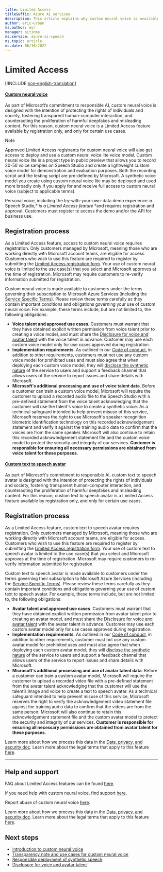 ```yaml
---
title: Limited Access
titleSuffix: Azure AI services
description: This article explains why custom neural voice is available as Limited Access feature and how to request access.
author: eric-urban
ms.author: eur
manager: nitinme
ms.service: azure-ai-speech
ms.topic: article
ms.date: 06/16/2022
---
```


# Limited Access

[!INCLUDE [non-english-translation](../includes/non-english-translation.md)]

#### [Custom neural voice](#tab/cnv)

As part of Microsoft’s commitment to responsible AI, custom neural voice is designed with the intention of protecting the rights of individuals and society, fostering transparent human-computer interaction, and counteracting the proliferation of harmful deepfakes and misleading content. For this reason, custom neural voice is a Limited Access feature available by registration only, and only for certain use cases.

> [!NOTE]
> Approved Limited Access registrants for custom neural voice will also get access to deploy and use a custom neural voice lite voice model. Custom neural voice lite is a project type in public preview that allows you to record 20-50 voice samples on Speech Studio and create a lightweight custom voice model for demonstration and evaluation purposes. Both the recording script and the testing script are pre-defined by Microsoft. A synthetic voice model you create using custom neural voice lite may be deployed and used more broadly only if you apply for and receive full access to custom neural voice (subject to applicable terms).
>
> Personal voice, including the try-with-your-own-data demo experience in Speech Studio,* *is a Limited Access feature* *and requires registration and approval. Customers must register to access the demo and/or the API for business use.   

## Registration process 

As a Limited Access feature, access to custom neural voice requires registration. Only customers managed by Microsoft, meaning those who are working directly with Microsoft account teams, are eligible for access. Customers who wish to use this feature are required to register by submitting the [Limited Access registration form](https://aka.ms/customneural). Your use of custom neural voice is limited to the use case(s) that you select and Microsoft approves at the time of registration. Microsoft may require customers to re-verify information submitted for registration. 

Custom neural voice is made available to customers under the terms governing their subscription to Microsoft Azure Services (including the [Service Specific Terms](https://go.microsoft.com/fwlink/?linkid=2018760)). Please review these terms carefully as they contain important conditions and obligations governing your use of custom neural voice. For example, these terms include, but are not limited to, the following obligations:
- **Voice talent and approved use cases**. Customers must warrant that they have obtained explicit written permission from voice talent prior to creating a voice model, and must share the [Disclosure for voice and avatar talent](/azure/ai-foundry/responsible-ai/speech-service/disclosure-voice-talent?context=/azure/ai-services/speech-service/context/context) with the voice talent in advance. Customer may use each custom voice model only for use cases approved during registration. 
- **Implementation requirements**. As outlined in our [Code of conduct](/legal/ai-code-of-conduct?context=/azure/ai-services/speech-service/context/context), in addition to other requirements, customers must not use any custom voice model for prohibited uses and must also agree that when deploying each custom voice model, they will [disclose the synthetic nature](/azure/ai-foundry/responsible-ai/speech-service/custom-neural-voice/concepts-disclosure-guidelines?context=%2Fazure%2Fai-services%2Fspeech-service%2Fcontext%2Fcontext) of the service to users and support a feedback channel that allows users of the service to report issues and share details with Microsoft. 
- **Microsoft's additional processing and use of voice talent data**. Before a customer can train a custom voice model, Microsoft will require the customer to upload a recorded audio file to the Speech Studio with a pre-defined statement from the voice talent acknowledging that the customer will use the talent's voice to create a synthetic voice. As a technical safeguard intended to help prevent misuse of this service, Microsoft reserves the right to use Microsoft's speaker recognition biometric identification technology on this recorded acknowledgement statement and verify it against the training audio data to confirm that the voices are from the same speaker. Microsoft will also continue to retain this recorded acknowledgement statement file and the custom voice model to protect the security and integrity of our services. **Customer is responsible for ensuring all necessary permissions are obtained from voice talent for these purposes**.

#### [Custom text to speech avatar](#tab/avatar)

As part of Microsoft's commitment to responsible AI, custom text to speech avatar is designed with the intention of protecting the rights of individuals and society, fostering transparent human-computer interaction, and counteracting the proliferation of harmful deepfakes and misleading content. For this reason, custom text to speech avatar is a Limited Access feature available by registration only, and only for certain use cases.

## Registration process 

As a Limited Access feature, custom text to speech avatar requires registration. Only customers managed by Microsoft, meaning those who are working directly with Microsoft account teams, are eligible for access. Customers who wish to use this feature are required to register by submitting the [Limited Access registration form](https://aka.ms/customneural). Your use of custom text to speech avatar is limited to the use case(s) that you select and Microsoft approves at the time of registration. Microsoft may require customers to re-verify information submitted for registration.  

Custom text to speech avatar is made available to customers under the terms governing their subscription to Microsoft Azure Services (including the [Service Specific Terms](https://go.microsoft.com/fwlink/?linkid=2018760)). Please review these terms carefully as they contain important conditions and obligations governing your use of custom text to speech avatar. For example, these terms include, but are not limited to, the following obligations: 
- **Avatar talent and approved use cases**. Customers must warrant that they have obtained explicit written permission from avatar talent prior to creating an avatar model, and must share the [Disclosure for voice and avatar talent](/azure/ai-foundry/responsible-ai/speech-service/disclosure-voice-talent?context=/azure/ai-services/speech-service/context/context) with the avatar talent in advance. Customer may use each custom avatar model only for use cases approved during registration.  
- **Implementation requirements**. As outlined in our [Code of conduct](/legal/ai-code-of-conduct?context=/azure/ai-services/speech-service/context/context), in addition to other requirements, customer must not use any  custom avatar model for prohibited uses and must also agree that when deploying each custom avatar model, they will [disclose the synthetic nature](/azure/ai-foundry/responsible-ai/speech-service/custom-neural-voice/concepts-disclosure-guidelines?context=%2Fazure%2Fai-services%2Fspeech-service%2Fcontext%2Fcontext) of the service to users and support a feedback channel that allows users of the service to report issues and share details with Microsoft. 
- **Microsoft's additional processing and use of avatar talent data**. Before a customer can train a custom avatar model, Microsoft will require the customer to upload a recorded video file with a pre-defined statement from the avatar talent acknowledging that the customer will use the talent’s image and voice to create a text to speech avatar. As a technical safeguard intended to help prevent misuse of this service, Microsoft reserves the right to verify the acknowledgement video statement file against the training audio data to confirm that the videos are from the same person. Microsoft will also continue to retain this acknowledgement statement file and the custom avatar model to protect the security and integrity of our services. **Customer is responsible for ensuring all necessary permissions are obtained from avatar talent for these purposes**. 

Learn more about how we process this data in the [Data, privacy, and security doc](/azure/ai-foundry/responsible-ai/speech-service/custom-neural-voice/data-privacy-security-custom-neural-voice?context=/azure/ai-services/speech-service/context/context). Learn more about the legal terms that apply to this feature [here](https://azure.microsoft.com/support/legal/).

---

## Help and support

FAQ about Limited Access features can be found [here](/azure/ai-services/cognitive-services-limited-access).

If you need help with custom neural voice, find support [here](/azure/ai-services/cognitive-services-support-options).

Report abuse of custom neural voice [here](https://aka.ms/reportabuse).

Learn more about how we process this data in the [Data, privacy, and security doc](/azure/ai-foundry/responsible-ai/speech-service/custom-neural-voice/data-privacy-security-custom-neural-voice?context=/azure/ai-services/speech-service/context/context). Learn more about the legal terms that apply to this feature [here](https://azure.microsoft.com/support/legal/). 

## Next steps

* [Introduction to custom neural voice](/azure/ai-services/speech-service/custom-neural-voice)
* [Transparency note and use cases for custom neural voice](/azure/ai-foundry/responsible-ai/speech-service/custom-neural-voice/transparency-note-custom-neural-voice?context=/azure/ai-services/speech-service/context/context)
* [Responsible deployment of synthetic speech](/azure/ai-foundry/responsible-ai/speech-service/custom-neural-voice/concepts-guidelines-responsible-deployment-synthetic?context=/azure/ai-services/speech-service/context/context)
* [Disclosure for voice and avatar talent](/azure/ai-foundry/responsible-ai/speech-service/disclosure-voice-talent?context=/azure/ai-services/speech-service/context/context)
